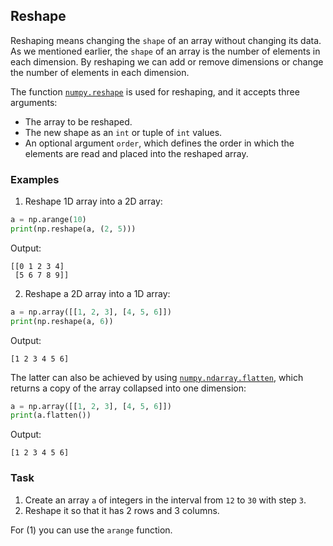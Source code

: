 ## Reshape

Reshaping means changing the `shape` of an array without changing its data.
As we mentioned earlier, the `shape` of an array is the number of elements in each dimension.
By reshaping we can add or remove dimensions or change the number of elements in each dimension.

The function [`numpy.reshape`](https://numpy.org/doc/stable/reference/generated/numpy.reshape.html#numpy.reshape) 
is used for reshaping, and it accepts three arguments:

- The array to be reshaped.
- The new shape as an `int` or tuple of `int` values.
- An optional argument `order`, which defines the order in which the elements are read and placed into the reshaped array.

### Examples
1. Reshape 1D array into a 2D array:
```python
a = np.arange(10)
print(np.reshape(a, (2, 5)))
```
Output:
```text
[[0 1 2 3 4]
 [5 6 7 8 9]]
```
2. Reshape a 2D array into a 1D array:
```python
a = np.array([[1, 2, 3], [4, 5, 6]])
print(np.reshape(a, 6))
```
Output:
```text
[1 2 3 4 5 6]
```

The latter can also be achieved by using [`numpy.ndarray.flatten`](https://numpy.org/doc/stable/reference/generated/numpy.ndarray.flatten.html),
which returns a copy of the array collapsed into one dimension:
```python
a = np.array([[1, 2, 3], [4, 5, 6]])
print(a.flatten())
```
Output:
```text
[1 2 3 4 5 6]
```

### Task
1. Create an array `a` of integers in the interval from `12` to `30` with step `3`.
2. Reshape it so that it has 2 rows and 3 columns.

<div class="hint">For (1) you can use the <code>arange</code> function.</div>